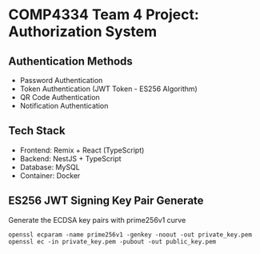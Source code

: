 # COMP4334 Team 4 Project: Authorization System

## Authentication Methods

- Password Authentication
- Token Authentication (JWT Token - ES256 Algorithm)
- QR Code Authentication
- Notification Authentication

## Tech Stack

- Frontend: Remix + React (TypeScript)
- Backend: NestJS + TypeScript
- Database: MySQL
- Container: Docker

## ES256 JWT Signing Key Pair Generate

Generate the ECDSA key pairs with prime256v1 curve

```
openssl ecparam -name prime256v1 -genkey -noout -out private_key.pem
openssl ec -in private_key.pem -pubout -out public_key.pem
```
